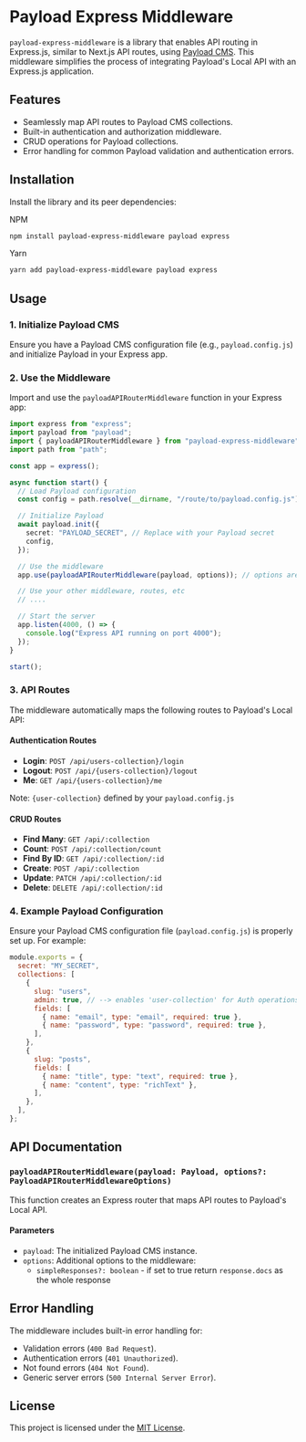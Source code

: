 # Payload Express Middleware

`payload-express-middleware` is a library that enables API routing in Express.js, similar to Next.js API routes, using [Payload CMS](https://payloadcms.com). This middleware simplifies the process of integrating Payload's Local API with an Express.js application.

## Features

- Seamlessly map API routes to Payload CMS collections.
- Built-in authentication and authorization middleware.
- CRUD operations for Payload collections.
- Error handling for common Payload validation and authentication errors.

## Installation

Install the library and its peer dependencies:

NPM

```bash
npm install payload-express-middleware payload express
```

Yarn

```bash
yarn add payload-express-middleware payload express
```

## Usage

### 1. Initialize Payload CMS

Ensure you have a Payload CMS configuration file (e.g., `payload.config.js`) and initialize Payload in your Express app.

### 2. Use the Middleware

Import and use the `payloadAPIRouterMiddleware` function in your Express app:

```typescript
import express from "express";
import payload from "payload";
import { payloadAPIRouterMiddleware } from "payload-express-middleware";
import path from "path";

const app = express();

async function start() {
  // Load Payload configuration
  const config = path.resolve(__dirname, "/route/to/payload.config.js");

  // Initialize Payload
  await payload.init({
    secret: "PAYLOAD_SECRET", // Replace with your Payload secret
    config,
  });

  // Use the middleware
  app.use(payloadAPIRouterMiddleware(payload, options)); // options are Optional

  // Use your other middleware, routes, etc
  // ....

  // Start the server
  app.listen(4000, () => {
    console.log("Express API running on port 4000");
  });
}

start();
```

### 3. API Routes

The middleware automatically maps the following routes to Payload's Local API:

#### Authentication Routes

- **Login**: `POST /api/users-collection}/login`
- **Logout**: `POST /api/{users-collection}/logout`
- **Me**: `GET /api/{users-collection}/me`

Note: `{user-collection}` defined by your `payload.config.js`

#### CRUD Routes

- **Find Many**: `GET /api/:collection`
- **Count**: `POST /api/:collection/count`
- **Find By ID**: `GET /api/:collection/:id`
- **Create**: `POST /api/:collection`
- **Update**: `PATCH /api/:collection/:id`
- **Delete**: `DELETE /api/:collection/:id`

### 4. Example Payload Configuration

Ensure your Payload CMS configuration file (`payload.config.js`) is properly set up. For example:

```javascript
module.exports = {
  secret: "MY_SECRET",
  collections: [
    {
      slug: "users",
      admin: true, // --> enables 'user-collection' for Auth operations
      fields: [
        { name: "email", type: "email", required: true },
        { name: "password", type: "password", required: true },
      ],
    },
    {
      slug: "posts",
      fields: [
        { name: "title", type: "text", required: true },
        { name: "content", type: "richText" },
      ],
    },
  ],
};
```

## API Documentation

### `payloadAPIRouterMiddleware(payload: Payload, options?: PayloadAPIRouterMiddlewareOptions)`

This function creates an Express router that maps API routes to Payload's Local API.

#### Parameters

- `payload`: The initialized Payload CMS instance.
- `options`: Additional options to the middleware:
  - `simpleResponses?: boolean` - if set to true return `response.docs` as the whole response

## Error Handling

The middleware includes built-in error handling for:

- Validation errors (`400 Bad Request`).
- Authentication errors (`401 Unauthorized`).
- Not found errors (`404 Not Found`).
- Generic server errors (`500 Internal Server Error`).

## License

This project is licensed under the [MIT License](LICENSE).
